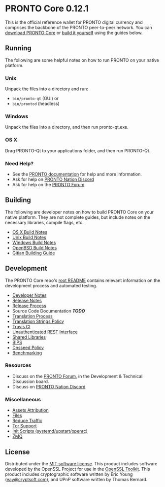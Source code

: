 PRONTO Core 0.12.1
=====================

This is the official reference wallet for PRONTO digital currency and comprises the backbone of the PRONTO peer-to-peer network. You can [download PRONTO Core](https://www.pronto.org/downloads/) or [build it yourself](#building) using the guides below.

Running
---------------------
The following are some helpful notes on how to run PRONTO on your native platform.

### Unix

Unpack the files into a directory and run:

- `bin/pronto-qt` (GUI) or
- `bin/prontod` (headless)

### Windows

Unpack the files into a directory, and then run pronto-qt.exe.

### OS X

Drag PRONTO-Qt to your applications folder, and then run PRONTO-Qt.

### Need Help?

* See the [PRONTO documentation](https://dashpay.atlassian.net/wiki/display/DOC)
for help and more information.
* Ask for help on [PRONTO Nation Discord](http://prontochat.org)
* Ask for help on the [PRONTO Forum](https://pronto.org/forum)

Building
---------------------
The following are developer notes on how to build PRONTO Core on your native platform. They are not complete guides, but include notes on the necessary libraries, compile flags, etc.

- [OS X Build Notes](build-osx.md)
- [Unix Build Notes](build-unix.md)
- [Windows Build Notes](build-windows.md)
- [OpenBSD Build Notes](build-openbsd.md)
- [Gitian Building Guide](gitian-building.md)

Development
---------------------
The PRONTO Core repo's [root README](/README.md) contains relevant information on the development process and automated testing.

- [Developer Notes](developer-notes.md)
- [Release Notes](release-notes.md)
- [Release Process](release-process.md)
- Source Code Documentation ***TODO***
- [Translation Process](translation_process.md)
- [Translation Strings Policy](translation_strings_policy.md)
- [Travis CI](travis-ci.md)
- [Unauthenticated REST Interface](REST-interface.md)
- [Shared Libraries](shared-libraries.md)
- [BIPS](bips.md)
- [Dnsseed Policy](dnsseed-policy.md)
- [Benchmarking](benchmarking.md)

### Resources
* Discuss on the [PRONTO Forum](https://pronto.org/forum), in the Development & Technical Discussion board.
* Discuss on [PRONTO Nation Discord](http://prontochat.org)

### Miscellaneous
- [Assets Attribution](assets-attribution.md)
- [Files](files.md)
- [Reduce Traffic](reduce-traffic.md)
- [Tor Support](tor.md)
- [Init Scripts (systemd/upstart/openrc)](init.md)
- [ZMQ](zmq.md)

License
---------------------
Distributed under the [MIT software license](/COPYING).
This product includes software developed by the OpenSSL Project for use in the [OpenSSL Toolkit](https://www.openssl.org/). This product includes
cryptographic software written by Eric Young ([eay@cryptsoft.com](mailto:eay@cryptsoft.com)), and UPnP software written by Thomas Bernard.
